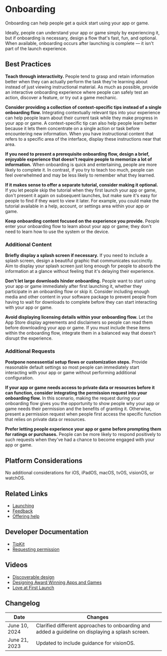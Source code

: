 # Onboarding

Onboarding can help people get a quick start using your app or game.

Ideally, people can understand your app or game simply by experiencing it, but if onboarding is necessary, design a flow that's fast, fun, and optional. When available, onboarding occurs after launching is complete — it isn't part of the launch experience.

## Best Practices

**Teach through interactivity.** People tend to grasp and retain information better when they can actually perform the task they're learning about instead of just viewing instructional material. As much as possible, provide an interactive onboarding experience where people can safely test an action, discover a feature, or try out a game mechanic.

**Consider providing a collection of context-specific tips instead of a single onboarding flow.** Integrating contextually relevant tips into your experience can help people learn about their current task while they make progress in your app or game. A context-specific tip can also help people learn better because it lets them concentrate on a single action or task before encountering new information. When you have instructional content that refers to a specific area of the interface, display these instructions near that area.

**If you need to present a prerequisite onboarding flow, design a brief, enjoyable experience that doesn't require people to memorize a lot of information.** When onboarding is quick and entertaining, people are more likely to complete it. In contrast, if you try to teach too much, people can feel overwhelmed and may be less likely to remember what they learned.

**If it makes sense to offer a separate tutorial, consider making it optional.** If you let people skip the tutorial when they first launch your app or game, don't present it again on subsequent launches, but make sure it's easy for people to find if they want to view it later. For example, you could make the tutorial available in a help, account, or settings area within your app or game.

**Keep onboarding content focused on the experience you provide.** People enter your onboarding flow to learn about your app or game; they don't need to learn how to use the system or the device.

### Additional Content

**Briefly display a splash screen if necessary.** If you need to include a splash screen, design a beautiful graphic that communicates succinctly. Aim to display your splash screen just long enough for people to absorb the information at a glance without feeling that it's delaying their experience.

**Don't let large downloads hinder onboarding.** People want to start using your app or game immediately after first launching it, whether they participate in an onboarding flow or skip it. Consider including enough media and other content in your software package to prevent people from having to wait for downloads to complete before they can start interacting with your app or game.

**Avoid displaying licensing details within your onboarding flow.** Let the App Store display agreements and disclaimers so people can read them before downloading your app or game. If you must include these items within the onboarding flow, integrate them in a balanced way that doesn't disrupt the experience.

### Additional Requests

**Postpone nonessential setup flows or customization steps.** Provide reasonable default settings so most people can immediately start interacting with your app or game without performing additional configuration.

**If your app or game needs access to private data or resources before it can function, consider integrating the permission request into your onboarding flow.** In this scenario, making the request during your onboarding flow gives you the opportunity to show people why your app or game needs their permission and the benefits of granting it. Otherwise, present a permission request when people first access the specific function that relies on private data or resources.

**Prefer letting people experience your app or game before prompting them for ratings or purchases.** People can be more likely to respond positively to such requests when they've had a chance to become engaged with your app or game.

## Platform Considerations

No additional considerations for iOS, iPadOS, macOS, tvOS, visionOS, or watchOS.

## Related Links

- [Launching](../patterns/launching.md)
- [Feedback](../patterns/feedback.md)
- [Offering help](../patterns/offering-help.md)

## Developer Documentation

- [TipKit](https://developer.apple.com/documentation/tipkit)
- [Requesting permission](https://developer.apple.com/design/human-interface-guidelines/privacy)

## Videos

- [Discoverable design](https://developer.apple.com/videos/play/wwdc2023/10037/)
- [Designing Award Winning Apps and Games](https://developer.apple.com/videos/play/wwdc2020/10094/)
- [Love at First Launch](https://developer.apple.com/videos/play/wwdc2017/816/)

## Changelog

| Date | Changes |
|------|---------|
| June 10, 2024 | Clarified different approaches to onboarding and added a guideline on displaying a splash screen. |
| June 21, 2023 | Updated to include guidance for visionOS. |